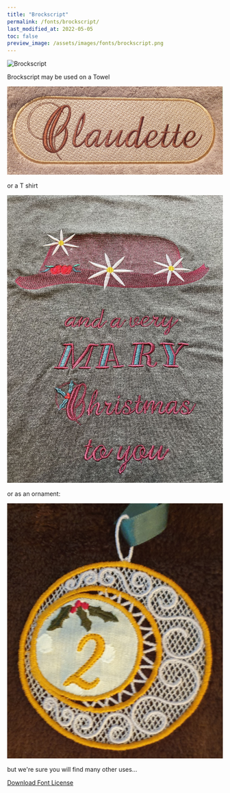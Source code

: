 ```yaml
---
title: "Brockscript"
permalink: /fonts/brockscript/
last_modified_at: 2022-05-05
toc: false
preview_image: /assets/images/fonts/brockscript.png
---
```

![Brockscript](/assets/images/fonts/brockscript.png)

Brockscript may be used on a Towel

![Brockscript2](/assets/images/fonts/brockscript2.jpg)

or a  T shirt

![Brockscript3](/assets/images/fonts/brockscript3.jpg)

or as an ornament:

![Brockscript4](/assets/images/fonts/brockscript4.jpg)

but we're sure you will find many other uses...

[Download Font License](https://github.com/inkstitch/inkstitch/tree/main/fonts/Brockscript/LICENSE)
